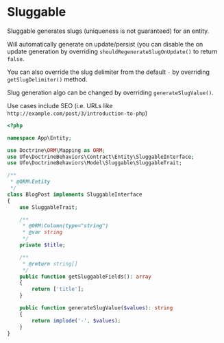 # Sluggable

Sluggable generates slugs (uniqueness is not guaranteed) for an entity. 

Will automatically generate on update/persist (you can disable the on update generation by overriding `shouldRegenerateSlugOnUpdate()` to return `false`.

You can also override the slug delimiter from the default `-` by overriding `getSlugDelimiter()` method.

Slug generation algo can be changed by overriding `generateSlugValue()`.

Use cases include SEO (i.e. URLs like `http://example.com/post/3/introduction-to-php`)

```php
<?php

namespace App\Entity;

use Doctrine\ORM\Mapping as ORM;
use Ufo\DoctrineBehaviors\Contract\Entity\SluggableInterface;
use Ufo\DoctrineBehaviors\Model\Sluggable\SluggableTrait;

/**
 * @ORM\Entity
 */
class BlogPost implements SluggableInterface
{
    use SluggableTrait;

    /**
     * @ORM\Column(type="string")
     * @var string
     */
    private $title;

    /**
     * @return string[]
     */
    public function getSluggableFields(): array
    {
        return ['title'];
    }

    public function generateSlugValue($values): string
    {
        return implode('-', $values);
    }
}
```

